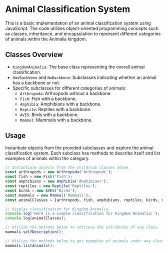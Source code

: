 # Animal Classification System

This is a basic implementation of an animal classification system using JavaScript. The code utilizes object-oriented programming concepts such as classes, inheritance, and encapsulation to represent different categories of animals within the Animalia kingdom.

## Classes Overview

- `KingdomAnimalia`: The base class representing the overall animal classification.
- `HasBackbone` and `NoBackbone`: Subclasses indicating whether an animal has a backbone or not.
- Specific subclasses for different categories of animals:
  - `Arthropoda`: Arthropods without a backbone.
  - `Fish`: Fish with a backbone.
  - `Amphibia`: Amphibians with a backbone.
  - `Reptile`: Reptiles with a backbone.
  - `AVES`: Birds with a backbone.
  - `Mammal`: Mammals with a backbone.

## Usage

Instantiate objects from the provided subclasses and explore the animal classification system. Each subclass has methods to describe itself and list examples of animals within the category.

```javascript
// Instantiate objects from the child/sub classes above.
const arthropods = new Arthropoda('Arthropods');
const fish = new Fish('Fish');
const amphibians = new Amphibia('Amphibians');
const reptiles = new Reptile('Reptiles');
const birds = new AVES('Birds');
const mammals = new Mammal('Mammals');
const animalClasses = [arthropods, fish, amphibians, reptiles, birds, mammals];

// Display classification for Kingdom Animalia.
console.log('Here is a simple classification for Kingdom Animalia:');
console.log(animalClasses);

// Utilize the methods below to retrieve the attributes of any class.
mammals.selfDescription();

// Utilize the methods below to get examples of animals under any class.
mammals.listAnimals();
